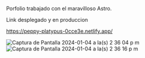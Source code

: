Porfolio trabajado con el maravilloso Astro. 


Link desplegado y en produccion 

https://peppy-platypus-0cce3e.netlify.app/ 

![Captura de Pantalla 2024-01-04 a la(s) 2 36 04 p m](https://github.com/Sergiohisto/porfolio/assets/119264858/42a54536-7d79-4548-910a-e0047babb899)
![Captura de Pantalla 2024-01-04 a la(s) 2 36 16 p m](https://github.com/Sergiohisto/porfolio/assets/119264858/54e8f5c9-c398-4e78-962c-870df51fb259)
